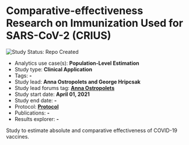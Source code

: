 Comparative-effectiveness Research on Immunization Used for SARS-CoV-2 (CRIUS)
=============

<img src="https://img.shields.io/badge/Study%20Status-Repo%20Created-lightgray.svg" alt="Study Status: Repo Created">

- Analytics use case(s): **Population-Level Estimation**
- Study type: **Clinical Application**
- Tags: **-**
- Study lead: **Anna Ostropolets and George Hripcsak**
- Study lead forums tag: **[Anna Ostropolets](https://forums.ohdsi.org/u/aostropolets)**
- Study start date: **April 01, 2021**
- Study end date: **-**
- Protocol: **[Protocol](https://github.com/ohdsi-studies/Covid19VaccineEffectiveness/blob/Covid19VaccineEffectiveness/OHDSI_covid_vaccine_effectiveness_study_v1.docx)**
- Publications: **-**
- Results explorer: **-**

Study to estimate absolute and comparative effectiveness of COVID-19 vaccines.
